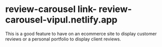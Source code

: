 # review-carousel link- review-carousel-vipul.netlify.app

This is a good feature to have on an ecommerce site to display customer reviews or a personal portfolio to display client reviews.
